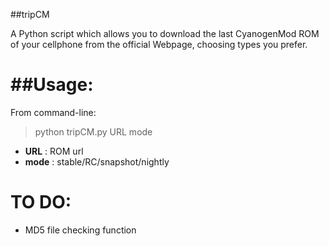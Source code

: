 ##tripCM

A Python script which allows you to download the last CyanogenMod ROM of your cellphone from the official Webpage, choosing types you prefer.


##Usage:
======

From command-line:

> python tripCM.py URL mode

* **URL** : ROM url
* **mode** : stable/RC/snapshot/nightly



TO DO:
======

* MD5 file checking function
